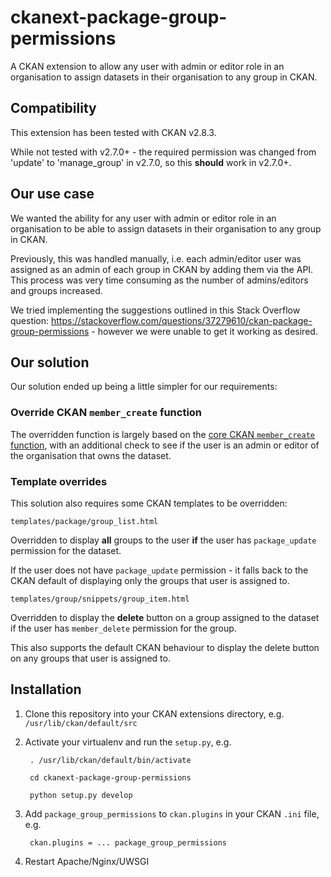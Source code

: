 # ckanext-package-group-permissions
A CKAN extension to allow any user with admin or editor role in an organisation to assign datasets in their organisation to any group in CKAN.

## Compatibility

This extension has been tested with CKAN v2.8.3.

While not tested with v2.7.0+ - the required permission was changed from 'update' to 'manage_group' in v2.7.0, so this **should** work in v2.7.0+.

## Our use case

We wanted the ability for any user with admin or editor role in an organisation to be able to assign datasets in their organisation to any group in CKAN.

Previously, this was handled manually, i.e. each admin/editor user was assigned as an admin of each group in CKAN by adding them via the API. This process was very time consuming as the number of admins/editors and groups increased.

We tried implementing the suggestions outlined in this Stack Overflow question: https://stackoverflow.com/questions/37279610/ckan-package-group-permissions - however we were unable to get it working as desired.

## Our solution

Our solution ended up being a little simpler for our requirements:

### Override CKAN `member_create` function

The overridden function is largely based on the [core CKAN `member_create` function](https://github.com/ckan/ckan/blob/2.8/ckan/logic/auth/create.py#L229), with an additional check to see if the user is an admin or editor of the organisation that owns the dataset.

### Template overrides

This solution also requires some CKAN templates to be overridden:

`templates/package/group_list.html`

Overridden to display **all** groups to the user **if** the user has `package_update` permission for the dataset.

If the user does not have `package_update` permission - it falls back to the CKAN default of displaying only the groups that user is assigned to.

`templates/group/snippets/group_item.html`

Overridden to display the **delete** button on a group assigned to the dataset if the user has `member_delete` permission for the group.

This also supports the default CKAN behaviour to display the delete button on any groups that user is assigned to.

## Installation

1. Clone this repository into your CKAN extensions directory, e.g. `/usr/lib/ckan/default/src`
1. Activate your virtualenv and run the `setup.py`, e.g.

        . /usr/lib/ckan/default/bin/activate

        cd ckanext-package-group-permissions

        python setup.py develop

1. Add `package_group_permissions` to `ckan.plugins` in your CKAN `.ini` file, e.g.

        ckan.plugins = ... package_group_permissions

1. Restart Apache/Nginx/UWSGI

